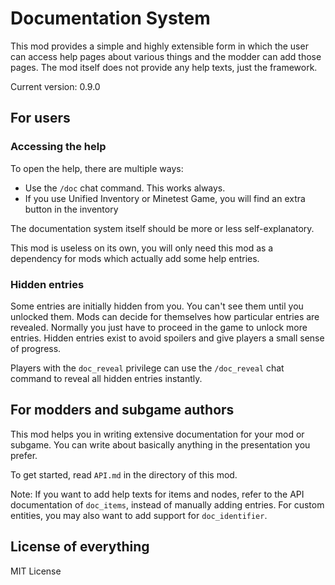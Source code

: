 # Documentation System
This mod provides a simple and highly extensible form in which the user
can access help pages about various things and the modder can add those pages.
The mod itself does not provide any help texts, just the framework.

Current version: 0.9.0

## For users
### Accessing the help
To open the help, there are multiple ways:

- Use the `/doc` chat command. This works always.
- If you use Unified Inventory or Minetest Game, you will find an extra
  button in the inventory

The documentation system itself should be more or less self-explanatory.

This mod is useless on its own, you will only need this mod as a dependency
for mods which actually add some help entries.

### Hidden entries
Some entries are initially hidden from you. You can't see them until you
unlocked them. Mods can decide for themselves how particular entries are
revealed. Normally you just have to proceed in the game to unlock more
entries. Hidden entries exist to avoid spoilers and give players a small
sense of progress.

Players with the `doc_reveal` privilege can use the `/doc_reveal` chat command
to reveal all hidden entries instantly.

## For modders and subgame authors
This mod helps you in writing extensive documentation for your mod or subgame.
You can write about basically anything in the presentation you prefer.

To get started, read `API.md` in the directory of this mod.

Note: If you want to add help texts for items and nodes, refer to the API
documentation of `doc_items`, instead of manually adding entries. For
custom entities, you may also want to add support for `doc_identifier`.

## License of everything
MIT License
